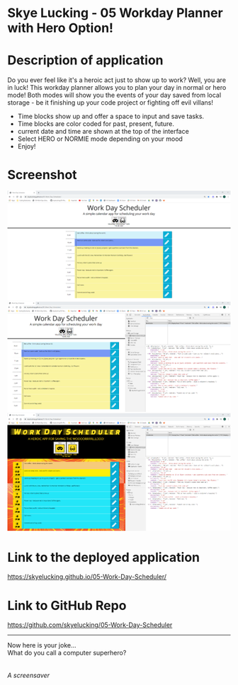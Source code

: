 # Skye Lucking - 05 Workday Planner with Hero Option!

<h1>Description of application</h1>
Do you ever feel like it's a heroic act just to show up to work? Well, you are in luck! This workday planner allows you to plan your day in normal or hero mode! Both modes will show you the events of your day saved from local storage - be it finishing up your code project or fighting off evil villans!
<ul>

<li>Time blocks show up and offer a space to input and save tasks. </li>
<li> Time blocks are color coded for past, present, future.</li>
<li>current date and time are shown at the top of the interface</li>
<li>Select HERO or NORMIE mode depending on your mood</li>
<li> Enjoy!</li>
</ul>

<h1>Screenshot</h1>
<img src="Assets/SS1.png"><br>
<img src="Assets/SS2.png"><br>
<img src="Assets/SS3.png"><br>



<h1>Link to the deployed application</h1>
<a href="https://skyelucking.github.io/05-Work-Day-Scheduler/">https://skyelucking.github.io/05-Work-Day-Scheduler/</a>

<h1>Link to GitHub Repo</h1>
<a href="https://github.com/skyelucking/05-Work-Day-Scheduler">https://github.com/skyelucking/05-Work-Day-Scheduler</a>

<hr>

Now here is your joke...<br>
What do you call a computer superhero?
<br>
<br>
<br>
<em>A screensaver</em>
